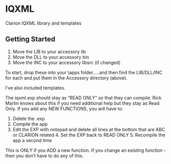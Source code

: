 # IQXML #

Clarion IQXML library and templates

## Getting Started ##

1. Move the LIB to your accessory lib
2. Move the DLL to your accessory bin
3. Move the INC to your accessory libsrc (if changed)

To start, drop these into your \apps folder…..and then find the LIB/DLL/INC for each and put them in the Accessory directory (above).

I’ve also included templates.

The iqxml.exp should stay as “READ ONLY” so that they can compile.   Rick Martin knows about this if you need additional help but they stay as Read Only.  If you add any NEW FUNCTIONS, you will have to:

1. Delete the .exp
2. Compile the app
3. Edit the EXP with notepad and delete all lines at the bottom that are ABC or CLARION related 4. Set the EXP back to READ ONLY 5. Recompile the app a second time

This is ONLY if you ADD a new function.  If you change an existing function - then you don’t have to do any of this.